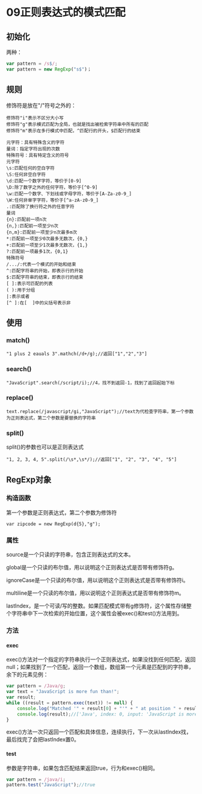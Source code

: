 # 09正则表达式的模式匹配

## 初始化

两种：

```js
var pattern = /s$/;
var pattern = new RegExp("s$")；
```

## 规则

修饰符是放在"/"符号之外的：

```
修饰符"i"表示不区分大小写
修饰符"g"表示模式匹配为全局，也就是找出被检索字符串中所有的匹配
修饰符"m"表示在多行模式中匹配，^匹配行的开头，$匹配行的结束
```

```
元字符：具有特殊含义的字符
量词：指定字符出现的次数
特殊符号：具有特定含义的符号
元字符
\s:匹配任何的空白字符
\S:任何非空白字符
\d:匹配一个数字字符，等价于[0-9]
\D:除了数字之外的任何字符，等价于[^0-9]
\w:匹配一个数字、下划线或字母字符，等价于[A-Za-z0-9_]
\W:任何非单字字符，等价于[^a-zA-z0-9_]
.:匹配除了换行符之外的任意字符
量词
{n}:匹配前一项n次
{n,}:匹配前一项至少n次
{n,m}:匹配前一项至少n次最多m次
*:匹配前一项至少0次最多无数次，{0,}
+:匹配前一项至少1次最多无数次，{1,}
?:匹配前一项最多1次，{0,1}
特殊符号
/.../:代表一个模式的开始和结束
^:匹配字符串的开始，即表示行的开始
$:匹配字符串的结束，即表示行的结束
[ ]:表示可匹配的列表
( ):用于分组
|:表示或者
[^ ]:在[  ]中的尖括号表示非
```

## 使用

### match()

`"1 plus 2 eauals 3".mathch(/d+/g);//返回["1","2","3"]`

### search()

`"JavaScript".search(/script/i);//4，找不到返回-1，找到了返回起始下标`

### replace()

`text.replace(/javascript/gi,"JavaScript");//text为代检查字符串，第一个参数为正则表达式，第二个参数是要替换的字符串`

### split()

split()的参数也可以是正则表达式

`"1, 2, 3, 4, 5".split(/\s*,\s*/);//返回["1", "2", "3", "4", "5"]`

## RegExp对象

### 构造函数

第一个参数是正则表达式，第二个参数为修饰符

`var zipcode = new RegExp(d{5},"g");`

### 属性

source是一个只读的字符串，包含正则表达式的文本。

global是一个只读的布尔值，用以说明这个正则表达式是否带有修饰符g。

ignoreCase是一个只读的布尔值，用以说明这个正则表达式是否带有修饰符i。

multiline是一个只读的布尔值，用以说明这个正则表达式是否带有修饰符m。

lastIndex，是一个可读/写的整数。如果匹配模式带有g修饰符，这个属性存储整个字符串中下一次检索的开始位置，这个属性会被exec()和test()方法用到。

### 方法

#### exec

exec()方法对一个指定的字符串执行一个正则表达式，如果没找到任何匹配，返回null；如果找到了一个匹配，返回一个数组，数组第一个元素是匹配到的字符串，余下的元素见例：

```js
var pattern = /Java/g;
var text = "JavaScript is more fun than!";
var result;
while ((result = pattern.exec(text)) != null) {
    console.log("Matched '" + result[0] + "'" + " at position " + result.index + ";");//Matched 'Java' at position 0;
    console.log(result);//['Java', index: 0, input: 'JavaScript is more fun than Java!', groups: undefined]
}
```

exec()方法一次只返回一个匹配和具体信息，连续执行，下一次从lastIndex找，最后找完了会把lastIndex置0。

#### test

参数是字符串，如果包含匹配结果返回true，行为和exec()相同。

```js
var pattern = /java/i;
pattern.test("JavaScript");//true
```